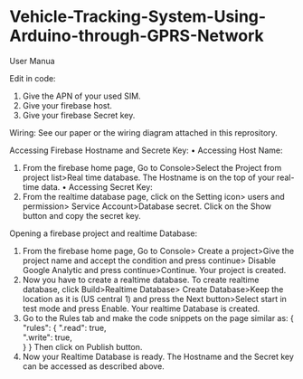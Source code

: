 # Vehicle-Tracking-System-Using-Arduino-through-GPRS-Network
User Manua

Edit in code: 
1.	Give the APN of your used SIM. 
2.	Give your firebase host. 
3.	Give your firebase Secret key. 

Wiring: 
See our paper or the wiring diagram attached in this reprository. 

Accessing Firebase Hostname and Secrete Key: 
•	Accessing Host Name:
1.	From the firebase home page, Go to Console>Select the Project from project list>Real time database. The Hostname is on the top of your real-time data. 
•	Accessing Secret Key: 
1.	From the realtime database page, click on the Setting icon> users and permission> Service Account>Database secret. Click on the Show button and copy the secret key. 

Opening a firebase project and realtime Database: 
1.	From the firebase home page, Go to Console> Create a project>Give the project name and accept the condition and press continue> Disable Google Analytic and press continue>Continue. Your project is created. 
2.	Now you have to create a realtime database. To create realtime database, click Build>Realtime Database> Create Database>Keep the location as it is (US central 1) and press the Next button>Select start in test mode and press Enable. Your realtime Database is created. 
3.	Go to the Rules tab and make the code snippets on the page similar as: 
{
  "rules": {
    ".read": true,  
    ".write": true,  
  }
}
Then click on Publish button. 
4.	Now your Realtime Database is ready. The Hostname and the Secret key can be accessed as described above. 
